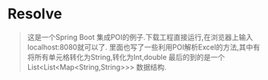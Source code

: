 # Resolve
> 这是一个Spring Boot 集成POI的例子.下载工程直接运行,在浏览器上输入localhost:8080就可以了.
> 里面也写了一些利用POI解析Excel的方法,其中有将所有单元格转化为String,转化为Int,double
> 最后的到的是一个List<List<Map<String,String>>> 数据结构.

